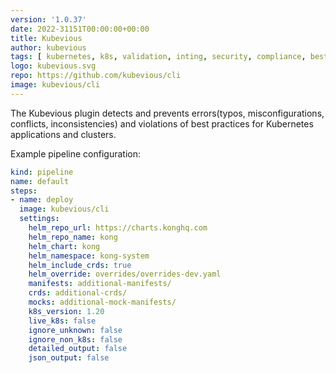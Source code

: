 ```yaml
---
version: '1.0.37'
date: 2022-31151T00:00:00+00:00
title: Kubevious
author: kubevious
tags: [ kubernetes, k8s, validation, inting, security, compliance, best practices, misconfigurations ]
logo: kubevious.svg
repo: https://github.com/kubevious/cli
image: kubevious/cli
---
```

 
The Kubevious plugin detects and prevents errors(typos, misconfigurations, conflicts, inconsistencies) and violations of best practices for Kubernetes applications and clusters.

Example pipeline configuration:

```yaml
kind: pipeline
name: default
steps:
- name: deploy
  image: kubevious/cli
  settings:
    helm_repo_url: https://charts.konghq.com
    helm_repo_name: kong
    helm_chart: kong
    helm_namespace: kong-system
    helm_include_crds: true
    helm_override: overrides/overrides-dev.yaml
    manifests: additional-manifests/
    crds: additional-crds/
    mocks: additional-mock-manifests/
    k8s_version: 1.20
    live_k8s: false
    ignore_unknown: false
    ignore_non_k8s: false
    detailed_output: false
    json_output: false
```